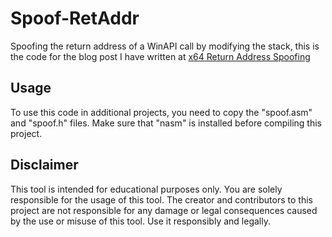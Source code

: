 # Spoof-RetAddr

Spoofing the return address of a WinAPI call by modifying the stack, this is the code for the blog post I have written at [x64 Return Address Spoofing](https://hulkops.gitbook.io/blog/red-team/x64-return-address-spoofing) 

## Usage

To use this code in additional projects, you need to copy the "spoof.asm" and "spoof.h" files. Make sure that "nasm" is installed before compiling this project. 

## Disclaimer 
This tool is intended for educational purposes only. You are solely responsible for the usage of this tool. The creator and contributors to this project are not responsible for any damage or legal consequences caused by the use or misuse of this tool. Use it responsibly and legally.
